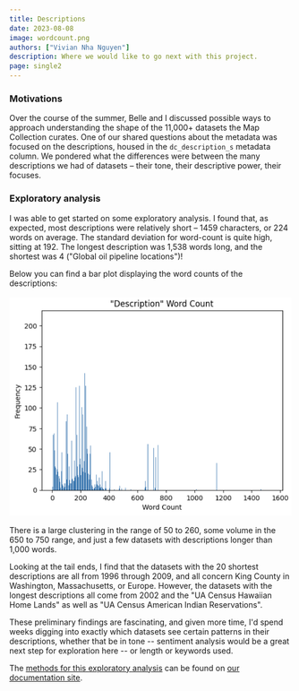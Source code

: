 ```yaml
---
title: Descriptions
date: 2023-08-08
image: wordcount.png
authors: ["Vivian Nha Nguyen"]
description: Where we would like to go next with this project.
page: single2
---
```


<style>

.blog-content img{
    max-height:50rem;
}
</style>


### Motivations

Over the course of the summer, Belle and I discussed possible ways to approach understanding the shape of the 11,000+ datasets the Map Collection curates. One of our shared questions about the metadata was focused on the descriptions, housed in the `dc_description_s` metadata column. We  pondered what the differences were between the many descriptions we had of datasets – their tone, their descriptive power, their focuses.

### Exploratory analysis
I was able to get started on some exploratory analysis. I found that, as expected, most descriptions were relatively short – 1459 characters, or 224 words on average. The standard deviation for word-count is quite high, sitting at 192. The longest description was 1,538 words long, and the shortest was 4 ("Global oil pipeline locations")! 

Below you can find a bar plot displaying the word counts of the descriptions: 
<br>
<br>
<img src="wordcount.png" alt="Description Word Counts" width="800"/>


There is a large clustering in the range of 50 to 260, some volume in the 650 to 750 range, and just a few datasets with descriptions longer than 1,000 words. 

Looking at the tail ends, I find that the datasets with the 20 shortest descriptions are all from 1996 through 2009, and all concern King County in Washington, Massachusetts, or Europe. However, the datasets with the longest descriptions all come from 2002 and the "UA Census Hawaiian Home Lands" as well as "UA Census American Indian Reservations". 

These preliminary findings are fascinating, and given more time, I'd spend weeks digging into exactly which datasets see certain patterns in their descriptions, whether that be in tone -- sentiment analysis would be a great next step for exploration here -- or length or keywords used.

The [methods for this exploratory analysis](https://github.com/HarvardMapCollection/may-crane-23-documentation/blob/main/descriptions-exploratory/description_exploration.py) can be found on [our documentation site](https://github.com/HarvardMapCollection/may-crane-23-documentation/tree/main). 
